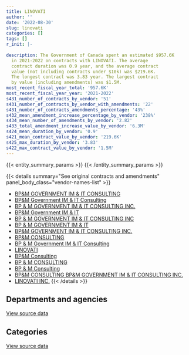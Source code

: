```yaml
---
title: LINOVATI
author: ''
date: '2022-08-30'
slug: linovati
categories: []
tags: []
r_init: |-
  
description: The Government of Canada spent an estimated $957.6K
  in 2021-2022 on contracts with LINOVATI. The average
  contract duration was 0.9 year, and the average contract
  value (not including contracts under $10k) was $219.6K.
  The longest contract was 3.83 year. The largest contract
  by value (including amendments) was $1.5M.
most_recent_fiscal_year_total: '957.6K'
most_recent_fiscal_year_year: '2021-2022'
s431_number_of_contracts_by_vendor: '51'
s431_number_of_contracts_by_vendor_with_amendments: '22'
s431_number_of_contracts_amendments_percentage: '43%'
s432_mean_amendment_increase_percentage_by_vendor: '238%'
s434_mean_number_of_amendments_by_vendor: '2.82'
s433_total_amendment_increase_value_by_vendor: '6.3M'
s424_mean_duration_by_vendor: '0.9'
s421_mean_contract_value_by_vendor: '219.6K'
s425_max_duration_by_vendor: '3.83'
s422_max_contract_value_by_vendor: '1.5M'
---
```


<script src="/rmarkdown-libs/htmlwidgets/htmlwidgets.js"></script>
<link href="/rmarkdown-libs/datatables-css/datatables-crosstalk.css" rel="stylesheet" />
<script src="/rmarkdown-libs/datatables-binding/datatables.js"></script>
<script src="/rmarkdown-libs/jquery/jquery-3.6.0.min.js"></script>
<link href="/rmarkdown-libs/dt-core-bootstrap/css/dataTables.bootstrap.min.css" rel="stylesheet" />
<link href="/rmarkdown-libs/dt-core-bootstrap/css/dataTables.bootstrap.extra.css" rel="stylesheet" />
<script src="/rmarkdown-libs/dt-core-bootstrap/js/jquery.dataTables.min.js"></script>
<script src="/rmarkdown-libs/dt-core-bootstrap/js/dataTables.bootstrap.min.js"></script>
<link href="/rmarkdown-libs/crosstalk/css/crosstalk.min.css" rel="stylesheet" />
<script src="/rmarkdown-libs/crosstalk/js/crosstalk.min.js"></script>
<script src="/rmarkdown-libs/htmlwidgets/htmlwidgets.js"></script>
<link href="/rmarkdown-libs/datatables-css/datatables-crosstalk.css" rel="stylesheet" />
<script src="/rmarkdown-libs/datatables-binding/datatables.js"></script>
<script src="/rmarkdown-libs/jquery/jquery-3.6.0.min.js"></script>
<link href="/rmarkdown-libs/dt-core-bootstrap/css/dataTables.bootstrap.min.css" rel="stylesheet" />
<link href="/rmarkdown-libs/dt-core-bootstrap/css/dataTables.bootstrap.extra.css" rel="stylesheet" />
<script src="/rmarkdown-libs/dt-core-bootstrap/js/jquery.dataTables.min.js"></script>
<script src="/rmarkdown-libs/dt-core-bootstrap/js/dataTables.bootstrap.min.js"></script>
<link href="/rmarkdown-libs/crosstalk/css/crosstalk.min.css" rel="stylesheet" />
<script src="/rmarkdown-libs/crosstalk/js/crosstalk.min.js"></script>

{{< entity_summary_params >}}
{{< /entity_summary_params >}}

{{< details summary="See original contracts and amendments" panel_body_class="vendor-names-list" >}}
- [BP&M GOVERNMENT IM & IT CONSULTING](https://search.open.canada.ca/en/ct/?sort=contract_value_f%20desc&page=1&search_text=%22BP%26M%20GOVERNMENT%20IM%20%26%20IT%20CONSULTING%22)
- [BP&M Government IM & IT Consulting](https://search.open.canada.ca/en/ct/?sort=contract_value_f%20desc&page=1&search_text=%22BP%26M%20Government%20IM%20%26%20IT%20Consulting%22)
- [BP & M GOVERNMENT IM & IT CONSULTING INC.](https://search.open.canada.ca/en/ct/?sort=contract_value_f%20desc&page=1&search_text=%22BP%20%26%20M%20GOVERNMENT%20IM%20%26%20IT%20CONSULTING%20INC.%22)
- [BP&M Government IM & IT](https://search.open.canada.ca/en/ct/?sort=contract_value_f%20desc&page=1&search_text=%22BP%26M%20Government%20IM%20%26%20IT%22)
- [BP & M GOVERNMENT IM & IT CONSULTING INC](https://search.open.canada.ca/en/ct/?sort=contract_value_f%20desc&page=1&search_text=%22BP%20%26%20M%20GOVERNMENT%20IM%20%26%20IT%20CONSULTING%20INC%22)
- [BP & M GOVERNMENT IM & IT](https://search.open.canada.ca/en/ct/?sort=contract_value_f%20desc&page=1&search_text=%22BP%20%26%20M%20GOVERNMENT%20IM%20%26%20IT%22)
- [BP&M GOVERNMENT IM & IT CONSULTING INC.](https://search.open.canada.ca/en/ct/?sort=contract_value_f%20desc&page=1&search_text=%22BP%26M%20GOVERNMENT%20IM%20%26%20IT%20CONSULTING%20INC.%22)
- [BP&M CONSULTING](https://search.open.canada.ca/en/ct/?sort=contract_value_f%20desc&page=1&search_text=%22BP%26M%20CONSULTING%22)
- [BP & M Government IM & IT Consulting](https://search.open.canada.ca/en/ct/?sort=contract_value_f%20desc&page=1&search_text=%22BP%20%26%20M%20Government%20IM%20%26%20IT%20Consulting%22)
- [LINOVATI](https://search.open.canada.ca/en/ct/?sort=contract_value_f%20desc&page=1&search_text=%22LINOVATI%22)
- [BP&M Consulting](https://search.open.canada.ca/en/ct/?sort=contract_value_f%20desc&page=1&search_text=%22BP%26M%20Consulting%22)
- [BP & M CONSULTING](https://search.open.canada.ca/en/ct/?sort=contract_value_f%20desc&page=1&search_text=%22BP%20%26%20M%20CONSULTING%22)
- [BP & M Consulting](https://search.open.canada.ca/en/ct/?sort=contract_value_f%20desc&page=1&search_text=%22BP%20%26%20M%20Consulting%22)
- [BP&M CONSULTING BP&M GOVERNMENT IM & IT CONSULTING INC.](https://search.open.canada.ca/en/ct/?sort=contract_value_f%20desc&page=1&search_text=%22BP%26M%20CONSULTING%20BP%26M%20GOVERNMENT%20IM%20%26%20IT%20CONSULTING%20INC.%22)
- [LINOVATI INC.](https://search.open.canada.ca/en/ct/?sort=contract_value_f%20desc&page=1&search_text=%22LINOVATI%20INC.%22)
{{< /details >}}

## Departments and agencies

<div id="htmlwidget-1" style="width:100%;height:auto;" class="datatables html-widget"></div>
<script type="application/json" data-for="htmlwidget-1">{"x":{"style":"bootstrap","filter":"none","vertical":false,"data":[["<a href=\"/departments/cihr-irsc/\">Canadian Institutes of Health Research<\/a>","<a href=\"/departments/csps-efpc/\">Canada School of Public Service<\/a>","<a href=\"/departments/dfo-mpo/\">Fisheries and Oceans Canada<\/a>","<a href=\"/departments/elections/\">Elections Canada<\/a>","<a href=\"/departments/feddevontario/\">Federal Economic Development Agency for Southern Ontario<\/a>","<a href=\"/departments/ic/\">Innovation, Science and Economic Development Canada<\/a>","<a href=\"/departments/infc/\">Infrastructure Canada<\/a>","<a href=\"/departments/irb-cisr/\">Immigration and Refugee Board of Canada<\/a>","<a href=\"/departments/nrcan-rncan/\">Natural Resources Canada<\/a>","<a href=\"/departments/nserc-crsng/\">Natural Sciences and Engineering Research Council of Canada<\/a>","<a href=\"/departments/osfi-bsif/\">Office of the Superintendent of Financial Institutions Canada<\/a>","<a href=\"/departments/pch/\">Canadian Heritage<\/a>","<a href=\"/departments/pco-bcp/\">Privy Council Office<\/a>","<a href=\"/departments/pwgsc-tpsgc/\">Public Services and Procurement Canada<\/a>","<a href=\"/departments/ssc-spc/\">Shared Services Canada<\/a>","<a href=\"/departments/tbs-sct/\">Treasury Board of Canada Secretariat<\/a>"],[null,4949.5,24408,88800.11,null,1434532.89,53586.78,null,null,24860,24860,99338.41,39342.52,null,629921.75,49494.11],[11057.05,5220.5,null,null,null,null,null,16187.25,23159.35,null,null,840230.61,206837.07,10232.78,2181049.56,null],[null,null,null,null,99616.28,null,null,null,null,null,null,837752.35,115779.44,null,2062301.8,null],[null,null,null,null,null,null,null,null,null,null,null,362007.51,null,null,595635.35,null]],"container":"<table class=\"table table-striped table-hover row-border order-column display\">\n  <thead>\n    <tr>\n      <th>Department<\/th>\n      <th>2018-2019<\/th>\n      <th>2019-2020<\/th>\n      <th>2020-2021<\/th>\n      <th>2021-2022<\/th>\n    <\/tr>\n  <\/thead>\n<\/table>","options":{"order":[[4,"desc"]],"pageLength":10,"autoWidth":true,"columnDefs":[{"targets":1,"render":"function(data, type, row, meta) {\n    return type !== 'display' ? data : DTWidget.formatCurrency(data, \"$\", 2, 3, \",\", \".\", true, null);\n  }"},{"targets":2,"render":"function(data, type, row, meta) {\n    return type !== 'display' ? data : DTWidget.formatCurrency(data, \"$\", 2, 3, \",\", \".\", true, null);\n  }"},{"targets":3,"render":"function(data, type, row, meta) {\n    return type !== 'display' ? data : DTWidget.formatCurrency(data, \"$\", 2, 3, \",\", \".\", true, null);\n  }"},{"targets":4,"render":"function(data, type, row, meta) {\n    return type !== 'display' ? data : DTWidget.formatCurrency(data, \"$\", 2, 3, \",\", \".\", true, null);\n  }"},{"width":"16%","targets":[1,2,3,4]},{"className":"dt-right","targets":[1,2,3,4]}],"orderClasses":false}},"evals":["options.columnDefs.0.render","options.columnDefs.1.render","options.columnDefs.2.render","options.columnDefs.3.render"],"jsHooks":[]}</script>
<p class="text-right">
<a href="https://github.com/GoC-Spending/contracts-data/tree/main/data/out/vendors/linovati/summary_by_fiscal_year_by_department.csv" class="source-data-link btn btn-link">View source data</a>
</p>

## Categories

<div id="htmlwidget-2" style="width:100%;height:auto;" class="datatables html-widget"></div>
<script type="application/json" data-for="htmlwidget-2">{"x":{"style":"bootstrap","filter":"none","vertical":false,"data":[["<a href=\"/categories/facilities_and_construction/\">Facilities and construction<\/a>","<a href=\"/categories/professional_services/\">Professional services<\/a>","<a href=\"/categories/information_technology/\">Information technology<\/a>","<a href=\"/categories/human_capital/\">Human capital<\/a>"],[null,606210.37,1838074.2,29809.5],[89030.71,2647143.16,531289.98,26510.33],[7663.39,2616631.9,491154.57,null],[null,835348.56,122294.3,null]],"container":"<table class=\"table table-striped table-hover row-border order-column display\">\n  <thead>\n    <tr>\n      <th>Category<\/th>\n      <th>2018-2019<\/th>\n      <th>2019-2020<\/th>\n      <th>2020-2021<\/th>\n      <th>2021-2022<\/th>\n    <\/tr>\n  <\/thead>\n<\/table>","options":{"order":[[4,"desc"]],"dom":"t","pageLength":30,"autoWidth":true,"columnDefs":[{"targets":1,"render":"function(data, type, row, meta) {\n    return type !== 'display' ? data : DTWidget.formatCurrency(data, \"$\", 2, 3, \",\", \".\", true, null);\n  }"},{"targets":2,"render":"function(data, type, row, meta) {\n    return type !== 'display' ? data : DTWidget.formatCurrency(data, \"$\", 2, 3, \",\", \".\", true, null);\n  }"},{"targets":3,"render":"function(data, type, row, meta) {\n    return type !== 'display' ? data : DTWidget.formatCurrency(data, \"$\", 2, 3, \",\", \".\", true, null);\n  }"},{"targets":4,"render":"function(data, type, row, meta) {\n    return type !== 'display' ? data : DTWidget.formatCurrency(data, \"$\", 2, 3, \",\", \".\", true, null);\n  }"},{"width":"16%","targets":[1,2,3,4]},{"className":"dt-right","targets":[1,2,3,4]}],"orderClasses":false,"lengthMenu":[10,25,30,50,100]}},"evals":["options.columnDefs.0.render","options.columnDefs.1.render","options.columnDefs.2.render","options.columnDefs.3.render"],"jsHooks":[]}</script>
<p class="text-right">
<a href="https://github.com/GoC-Spending/contracts-data/tree/main/data/out/vendors/linovati/summary_by_fiscal_year_by_category.csv" class="source-data-link btn btn-link">View source data</a>
</p>
